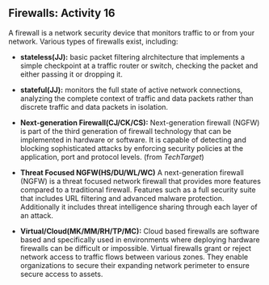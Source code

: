 ## Firewalls: Activity 16

A firewall is a network security device that monitors traffic to or from your network. Various types of firewalls exist, including:

- **stateless(JJ):** basic packet filtering alrchitecture that implements a simple checkpoint at a traffic router or switch, checking the packet and either passing it or dropping it.
- **stateful(JJ):** monitors the full state of active network connections, analyzing the complete context of traffic and data packets rather than discrete traffic and data packets in isolation.

- **Next-generation Firewall(CJ/CK/CS):** Next-generation firewall (NGFW) is part of the third generation of firewall technology that can be implemented in hardware or software. It is capable of detecting and blocking sophisticated attacks by enforcing security policies at the application, port and protocol levels. (from *TechTarget*)

- **Threat Focused NGFW(HS/DU/WL/WC)** A next-generation firewall (NGFW) is a threat focused network firewall that provides more features compared to a traditional firewall. Features such as a full security suite that includes URL filtering and advanced malware protection. Additionally it includes threat intelligence sharing through each layer of an attack.

- **Virtual/Cloud(MK/MM/RH/TP/MC):** Cloud based firewalls are software based and specifically used in environments where deploying hardware firewalls can be difficult or impossible. Virtual firewalls grant or reject network access to traffic flows between various zones. They enable organizations to secure their expanding network perimeter to ensure secure access to assets.
